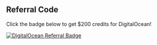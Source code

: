 ## Referral Code

Click the badge below to get $200 credits for DigitalOcean!

[![DigitalOcean Referral Badge](https://web-platforms.sfo2.digitaloceanspaces.com/WWW/Badge%203.svg)](https://www.digitalocean.com/?refcode=100bab0e5e4e&utm_campaign=Referral_Invite&utm_medium=Referral_Program&utm_source=badge)

